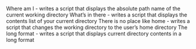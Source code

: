 Where am I - writes a script that displays the absolute path name of the current working directory
What’s in there - writes a script that displays the contents list of your current directory
There is no place like home - writes a script that changes the working directory to the user’s home directory
The long format - writes a script that displays current directory contents in a long format
